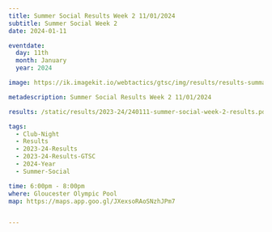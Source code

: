 ```yaml
---
title: Summer Social Results Week 2 11/01/2024
subtitle: Summer Social Week 2
date: 2024-01-11

eventdate:
  day: 11th
  month: January
  year: 2024

image: https://ik.imagekit.io/webtactics/gtsc/img/results/results-summary-28.jpg

metadescription: Summer Social Results Week 2 11/01/2024

results: /static/results/2023-24/240111-summer-social-week-2-results.pdf

tags:
  - Club-Night
  - Results
  - 2023-24-Results
  - 2023-24-Results-GTSC
  - 2024-Year
  - Summer-Social

time: 6:00pm - 8:00pm
where: Gloucester Olympic Pool
map: https://maps.app.goo.gl/JXexsoRAoSNzhJPm7


---
```





